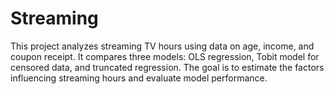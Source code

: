 # Streaming
This project analyzes streaming TV hours using data on age, income, and coupon receipt. It compares three models: OLS regression, Tobit model for censored data, and truncated regression. The goal is to estimate the factors influencing streaming hours and evaluate model performance.
